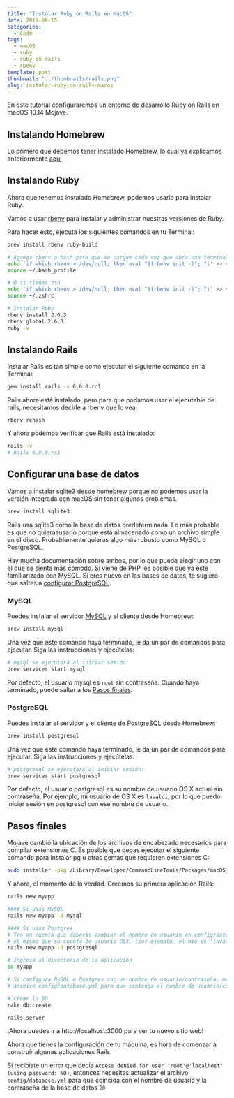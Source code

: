 ```yaml
---
title: "Instalar Ruby on Rails en MacOS"
date: 2019-08-15
categories:
  - Code
tags:
  - macOS
  - ruby
  - ruby on rails
  - rbenv
template: post
thumbnail: "../thumbnails/rails.png"
slug: instalar-ruby-on-rails-macos
---
```


En este tutorial configuraremos un entorno de desarrollo Ruby on Rails en macOS 10.14 Mojave.

## Instalando Homebrew

Lo primero que debemos tener instalado Homebrew, lo cual ya explicamos anteriormente [aquí](/syntax-highlighting-nano/#instalar-homebrew)

## Instalando Ruby

Ahora que tenemos instalado Homebrew, podemos usarlo para instalar Ruby.

Vamos a usar [rbenv](https://github.com/sstephenson/rbenv) para instalar y administrar nuestras versiones de Ruby.

Para hacer esto, ejecuta los siguientes comandos en tu Terminal:

```bash
brew install rbenv ruby-build

# Agrega rbenv a bash para que se cargue cada vez que abra una terminal
echo 'if which rbenv > /dev/null; then eval "$(rbenv init -)"; fi' >> ~/.bash_profile
source ~/.bash_profile

# O si tienes zsh
echo 'if which rbenv > /dev/null; then eval "$(rbenv init -)"; fi' >> ~/.zshrc
source ~/.zshrc

# Instalar Ruby
rbenv install 2.6.3
rbenv global 2.6.3
ruby -v
```

## Instalando Rails

Instalar Rails es tan simple como ejecutar el siguiente comando en la Terminal:

```bash
gem install rails -v 6.0.0.rc1
```

Rails ahora está instalado, pero para que podamos usar el ejecutable de rails, necesitamos decirle a rbenv que lo vea:

```bash
rbenv rehash
```

Y ahora podemos verificar que Rails está instalado:

```bash
rails -v
# Rails 6.0.0.rc1
```

## Configurar una base de datos

Vamos a instalar sqlite3 desde homebrew porque no podemos usar la versión integrada con macOS sin tener algunos problemas.

```bash
brew install sqlite3
```

Rails usa sqlite3 como la base de datos predeterminada. Lo más probable es que no quierasusarlo porque está almacenado como un archivo simple en el disco. Probablemente quieras algo más robusto como MySQL o PostgreSQL.

Hay mucha documentación sobre ambos, por lo que puede elegir uno con el que se sienta más cómodo. Si viene de PHP, es posible que ya esté familiarizado con MySQL. Si eres nuevo en las bases de datos, te sugiero que saltes a [configurar PostgreSQL](#postgresql).

### MySQL

Puedes instalar el servidor [MySQL](http://www.mysql.com/) y el cliente desde Homebrew:

```bash
brew install mysql
```

Una vez que este comando haya terminado, le da un par de comandos para ejecutar. Siga las instrucciones y ejecútelas:

```bash
# mysql se ejecutará al iniciar sesión:
brew services start mysql
```

Por defecto, el usuario mysql es `root` sin contraseña. Cuando haya terminado, puede saltar a los [Pasos finales](#pasos-finales).

### PostgreSQL

Puedes instalar el servidor y el cliente de [PostgreSQL](http://www.postgresql.org/) desde Homebrew:

```bash
brew install postgresql
```

Una vez que este comando haya terminado, le da un par de comandos para ejecutar. Siga las instrucciones y ejecútelas:

```bash
# postgresql se ejecutará al iniciar sesión:
brew services start postgresql
```

Por defecto, el usuario postgresql es su nombre de usuario OS X actual sin contraseña. Por ejemplo, mi usuario de OS X es `lavaldi`, por lo que puedo iniciar sesión en postgresql con ese nombre de usuario.

## Pasos finales

Mojave cambió la ubicación de los archivos de encabezado necesarios para compilar extensiones C. Es posible que debas ejecutar el siguiente comando para instalar pg u otras gemas que requieren extensiones C:

```bash
sudo installer -pkg /Library/Developer/CommandLineTools/Packages/macOS_SDK_headers_for_macOS_10.14.pkg -target /
```

Y ahora, el momento de la verdad. Creemos su primera aplicación Rails:

```bash
rails new myapp

#### Si usas MySQL
rails new myapp -d mysql

#### Si usas Postgres
# Ten en cuenta que deberás cambiar el nombre de usuario en config/database.yml para que sea
# el mismo que su cuenta de usuario OSX. (por ejemplo, el mío es 'lavaldi')
rails new myapp -d postgresql

# Ingresa al directorio de la aplicación
cd myapp

# Si configura MySQL o Postgres con un nombre de usuario/contraseña, modifique el
# archivo config/database.yml para que contenga el nombre de usuario/contraseña que especificó

# Crear la BD
rake db:create

rails server
```

¡Ahora puedes ir a http://localhost:3000 para ver tu nuevo sitio web!

Ahora que tienes la configuración de tu máquina, es hora de comenzar a construir algunas aplicaciones Rails.

Si recibiste un error que decía `Access denied for user 'root'@'localhost' (using password: NO)`, entonces necesitas actualizar el archivo `config/database.yml` para que coincida con el nombre de usuario y la contraseña de la base de datos 😉
